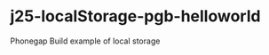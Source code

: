 j25-localStorage-pgb-helloworld
===============================

Phonegap Build example of local storage
